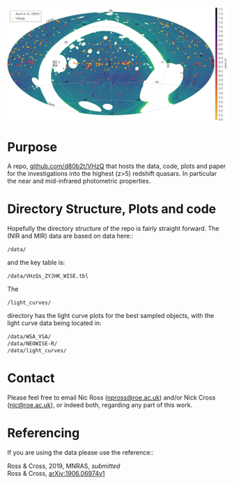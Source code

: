 ![](VHzQs_allsky)

 Purpose
===
A repo, 
[github.com/d80b2t/VHzQ](github.com/d80b2t/VHzQ) that hosts the data, code, plots and paper for the  investigations into the highest (z>5) redshift quasars. In particular the near and mid-infrared photometric properties. 




  Directory Structure, Plots and code
==============================

Hopefully the directory structure of the repo is fairly straight forward. 
The (NIR and MIR) data are based on data here::

    /data/
and the key table is: 

	/data/VHzQs_ZYJHK_WISE.tbl
	
The 

	/light_curves/

directory has the light curve plots for the best sampled objects, with the light curve data being located in:  

    /data/WSA_VSA/
    /data/NEOWISE-R/
    /data/light_curves/	

 


 Contact 
===
Please feel free to email Nic Ross (<npross@roe.ac.uk>) and/or Nick Cross (<njc@roe.ac.uk>), or indeed both, regarding any part of this work. 

        
Referencing
===
If you are using the data please use the reference::

Ross \& Cross, 2019, MNRAS, _submitted_  
Ross \& Cross, [arXiv:1906.06974v1](https://arxiv.org/abs/1906.06974v1)



